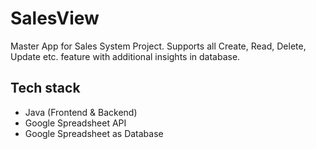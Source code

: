 # SalesView
Master App for Sales System Project. Supports all Create, Read, Delete, Update etc. feature with additional insights in database.

## Tech stack
- Java (Frontend & Backend)
- Google Spreadsheet API
- Google Spreadsheet as Database
